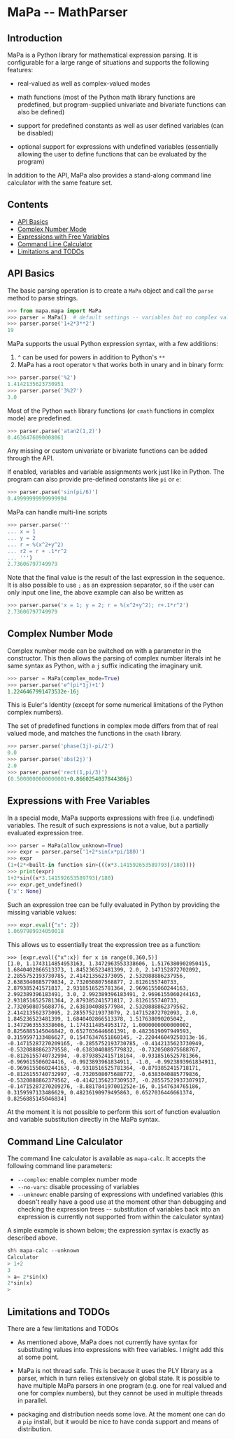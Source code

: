 # MaPa -- MathParser

## Introduction

MaPa is a Python library for mathematical expression parsing. It is
configurable for a large range of situations and supports the following
features:

- real-valued as well as complex-valued modes

- math functions (most of the Python math library functions are
  predefined, but program-supplied univariate and bivariate functions
  can also be defined)

- support for predefined constants as well as user defined variables
  (can be disabled)

- optional support for expressions with undefined variables
  (essentially allowing the user to define functions that can be
  evaluated by the program)

In addition to the API, MaPa also provides a stand-along command line
calculator with the same feature set.


## Contents

- [API Basics](#basics)
- [Complex Number Mode](#complex)
- [Expressions with Free Variables](#undefined)
- [Command Line Calculator](#calc)
- [Limitations and TODOs](#todo)


## API Basics<a name=basics></a>

The basic parsing operation is to create a `MaPa` object and call the
`parse` method to parse strings.

```Python
>>> from mapa.mapa import MaPa
>>> parser = MaPa()  # default settings -- variables but no complex values
>>> parser.parse('1+2*3**2')
19 
```

MaPa supports the usual Python expression syntax, with a few additions:

1. `^` can be used for powers in addition to Python's `**`
2. MaPa has a root operator `%` that works both in unary and in binary form:

```Python
>>> parser.parse('%2')
1.4142135623730951
>>> parser.parse('3%27')
3.0
```

Most of the Python `math` library functions (or `cmath` functions in
complex mode) are predefined.

```Python
>>> parser.parse('atan2(1,2)')
0.4636476090008061
```

Any missing or custom univariate or bivariate functions can be added
through the API.

If enabled, variables and variable assignments work just like in
Python. The program can also provide pre-defined constants like `pi`
or `e`:

```Python
>>> parser.parse('sin(pi/6)')
0.49999999999999994
```

MaPa can handle multi-line scripts

```Python
>>> parser.parse('''
... x = 1
... y = 2
... r = %(x^2+y^2)
... r2 = r + .1*r^2
... ''')
2.73606797749979
```

Note that the final value is the result of the last expression in the
sequence. It is also possible to use `;` as an expression separator,
so if the user can only input one line, the above example can also be
written as

```Python
>>> parser.parse('x = 1; y = 2; r = %(x^2+y^2); r+.1*r^2')
2.73606797749979
```


## Complex Number Mode <a name="complex"></a>

Complex number mode can be switched on with a parameter in the
constructor. This then allows the parsing of complex number literals
int he same syntax as Python, with a `j` suffix indicating the
imaginary unit.

```Python
>>> parser = MaPa(complex_mode=True)
>>> parser.parse('e^(pi*1j)+1')
1.2246467991473532e-16j
```

This is Euler's Identity (except for some numerical limitations of the
Python complex numbers).

The set of predefined functions in complex mode differs from that of
real valued mode, and matches the functions in the `cmath` library.

```Python
>>> parser.parse('phase(1j)-pi/2')
0.0
>>> parser.parse('abs(2j)')
2.0
>>> parser.parse('rect(1,pi/3)')
(0.5000000000000001+0.8660254037844386j)

```


## Expressions with Free Variables<a name="undefined"></a>

In a special mode, MaPa supports expressions with free
(i.e. undefined) variables. The result of such expressions is not a
value, but a partially evaluated expression tree.

```Python
>>> parser = MaPa(allow_unknown=True)
>>> expr = parser.parse('1+2*sin(x*pi/180)')
>>> expr
(1+(2*<built-in function sin>(((x*3.141592653589793)/180))))
>>> print(expr)
1+2*sin((x*3.141592653589793)/180)
>>> expr.get_undefined()
{'x': None}
```

Such an expression tree can be fully evaluated in Python by providing
the missing variable values:

```Python
>>> expr.eval({"x": 2})
1.0697989934050018
```

This allows us to essentially treat the expression tree as a function:

```
>>> [expr.eval({"x":x}) for x in range(0,360,5)]
[1.0, 1.1743114854953163, 1.3472963553338606, 1.5176380902050415, 1.6840402866513373, 1.845236523481399, 2.0, 2.147152872702092, 2.2855752193730785, 2.414213562373095, 2.532088886237956, 2.6383040885779834, 2.732050807568877, 2.8126155740733, 2.879385241571817, 2.9318516525781364, 2.9696155060244163, 2.992389396183491, 3.0, 2.992389396183491, 2.9696155060244163, 2.9318516525781364, 2.879385241571817, 2.8126155740733, 2.7320508075688776, 2.638304088577984, 2.5320888862379562, 2.414213562373095, 2.285575219373079, 2.147152872702093, 2.0, 1.845236523481399, 1.6840402866513378, 1.517638090205042, 1.3472963553338606, 1.1743114854953172, 1.0000000000000002, 0.8256885145046842, 0.6527036446661391, 0.4823619097949593, 0.3159597133486627, 0.15476347651860145, -2.220446049250313e-16, -0.14715287270209165, -0.2855752193730785, -0.4142135623730949, -0.5320888862379558, -0.6383040885779832, -0.7320508075688767, -0.8126155740732994, -0.8793852415718164, -0.9318516525781366, -0.969615506024416, -0.9923893961834911, -1.0, -0.9923893961834911, -0.9696155060244163, -0.9318516525781364, -0.8793852415718171, -0.8126155740732997, -0.7320508075688772, -0.6383040885779836, -0.5320888862379562, -0.41421356237309537, -0.28557521937307917, -0.14715287270209276, -8.881784197001252e-16, 0.1547634765186, 0.3159597133486629, 0.48236190979495863, 0.6527036446661374, 0.8256885145046834]
```

At the moment it is not possible to perform this sort of function
evaluation and variable substitution directly in the MaPa syntax.



## Command Line Calculator<a name="calc"></a>

The command line calculator is available as `mapa-calc`. It accepts
the following command line parameters:

- `--complex`: enable complex number mode
- `--no-vars`: disable processing of variables
- `--unknown`: enable parsing of expressions with undefined variables (this doesn't really have a good use at the moment other than debugging and checking the expression trees -- substitution of variables back into an expression is currently not supported from within the calculator syntax)

A simple example is shown below; the expression syntax is exactly as
described above.

```Python
sh% mapa-calc --unknown
Calculator
> 1+2
3
> a= 2*sin(x)
2*sin(x)
>
```


## Limitations and TODOs<a name="todo"></a>

There are a few limitations and TODOs

- As mentioned above, MaPa does not currently have syntax for substituting values into expressions with free variables. I might add this at some point.

- MaPa is not thread safe. This is because it uses the PLY library as a parser, which in turn relies extensively on global state. It is possible to have multiple MaPa parsers in one program (e.g. one for real valued and one for complex numbers), but they cannot be used in multiple threads in parallel.

- packaging and distribution needs some love. At the moment one can do a `pip` install, but it would be nice to have conda support and means of distribution.
